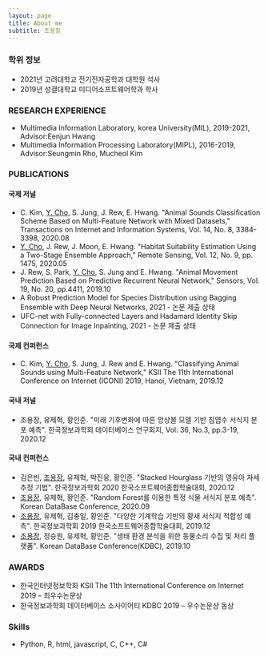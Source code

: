 ```yaml
---
layout: page
title: About me
subtitle: 조용장
---
```

### 학위 정보
- 2021년 고려대학교 전기전자공학과 대학원 석사
- 2019년 성결대학교 미디어소프트웨어학과 학사

### RESEARCH EXPERIENCE
- Multimedia Information Laboratory, korea University(MIL), 2019-2021, Advisor:Eenjun Hwang
- Multimedia Information Processing Laboratory(MIPL), 2016-2019, Advisor:Seungmin Rho, Mucheol Kim

### PUBLICATIONS

#### 국제 저널
- C. Kim, <u>Y. Cho</u>, S. Jung, J. Rew, E. Hwang. "Animal Sounds Classification Scheme Based on Multi-Feature Network with Mixed Datasets," Transactions on Internet and Information Systems, Vol. 14, No. 8, 3384-3398, 2020.08
- <u>Y. Cho</u>, J. Rew, J. Moon, E. Hwang. "Habitat Suitability Estimation Using a Two-Stage Ensemble Approach," Remote Sensing, Vol. 12, No. 9, pp. 1475, 2020.05
- J. Rew, S. Park, <u>Y. Cho</u>, S. Jung and E. Hwang. "Animal Movement Prediction Based on Predictive Recurrent Neural Network," Sensors, Vol. 19, No. 20, pp.4411, 2019.10
- A Robust Prediction Model for Species Distribution using Bagging Ensemble with Deep Neural Networks, 2021 - 논문 제출 상태
- UFC-net with Fully-connected Layers and Hadamard Identity Skip Connection for Image Inpainting, 2021 - 논문 제출 상태

#### 국제 컨퍼런스
- C. Kim, <u>Y. Cho</u>, S. Jung, J. Rew and E. Hwang. "Classifying Animal Sounds using Multi-Feature Network," KSII The 11th International Conference on Internet (ICONI) 2019, Hanoi, Vietnam, 2019.12

#### 국내 저널
- 조용장, 유제혁, 황인준. "미래 기후변화에 따른 앙상블 모델 기반 침엽수 서식지 분포 예측". 한국정보과학회 데이터베이스 연구회지, Vol. 36, No.3, pp.3-19, 2020.12

#### 국내 컨퍼런스
- 김은빈, <u>조용장</u>, 유제혁, 박진웅, 황인준. "Stacked Hourglass 기반의 영유아 자세 추정 기법". 한국정보과학회 2020 한국소프트웨어종합학술대회, 2020.12
- <u>조용장</u>, 유제혁, 황인준. "Random Forest를 이용한 특정 식물 서식지 분포 예측". Korean DataBase Conference, 2020.09
- <u>조용장</u>, 유제혁, 김충일, 황인준. "다양한 기계학습 기반의 황새 서식지 적합성 예측". 한국정보과학회 2019 한국소프트웨어종합학술대회, 2019.12
- <u>조용장</u>, 정승원, 유제혁, 황인준. "생태 환경 분석을 위한 동물소리 수집 및 처리 플랫폼". Korean DataBase Conference(KDBC), 2019.10

### AWARDS
- 한국인터넷정보학회 KSII The 11th International Conference on Internet 2019 – 최우수논문상
- 한국정보과학회 데이터베이스 소사이어티 KDBC 2019 – 우수논문상 동상 

### Skills
- Python, R, html, javascript, C, C++, C# 
